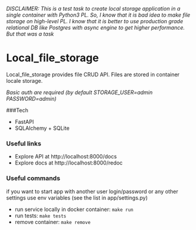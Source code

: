 _DISCLAIMER: This is a test task to create local storage application in a single container with Python3 PL. So, I know that it is bad idea to make file storage on high-level PL. I know that it is better to use production grade relational DB like Postgres with async engine to get higher performance. But that was a task_


# Local_file_storage

Local_file_storage provides file CRUD API. Files are stored in container locale storage.

_Basic auth are required (by default STORAGE_USER=admin PASSWORD=admin)_

###Tech
- FastAPI
- SQLAlchemy + SQLite

### Useful links
- Explore API at http://localhost:8000/docs
- Explore docs at http://localhost:8000/redoc

### Useful commands
if you want to start app with another user login/password or any other settings use env variables (see the list in app/settings.py)

- run service locally in docker container: `make run`
- run tests: `make tests`
- remove container: `make remove`
